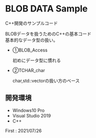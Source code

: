 # BLOB DATA Sample
C++開発のサンプルコード

BLOBデータを扱うためのC++の基本コード<br>
基本的なデータ型の扱い。

 * ①BLOB_Access<p>
  初めにデータ型に慣れる<p>
  
 * ②TCHAR_char<p>
  char,std::vector<BYTE>の扱い方のベース<p>

<H2>開発環境</H2>

 * Windows10 Pro
 * Visual Studio 2019
 * C++

First : 2021/07/26
